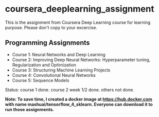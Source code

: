 # coursera_deeplearning_assignment
This is the assignment from Coursera Deep Learning course for learning purpose. Please don't copy to your excercise.

## Programming Assignments
- Course 1: Neural Networks and Deep Learning
- Course 2: Improving Deep Neural Networks: Hyperparameter tuning, Regularization and Optimization
- Course 3: Structuring Machine Learning Projects
- Course 4: Convolutional Neural Networks
- Course 5: Sequence Models

Status: course 1 done. course 2 week 1/2 done. others not done.

**Note: To save time, I created a docker image at https://hub.docker.com with name mashuai/tensorflow_4_sklearn. Everyone can download it to run those assignments.**
